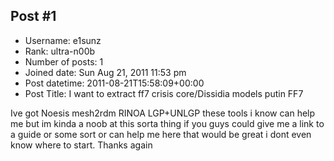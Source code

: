 ## Post #1
- Username: e1sunz
- Rank: ultra-n00b
- Number of posts: 1
- Joined date: Sun Aug 21, 2011 11:53 pm
- Post datetime: 2011-08-21T15:58:09+00:00
- Post Title: I want to extract ff7 crisis core/Dissidia models putin FF7

Ive got 
Noesis 
mesh2rdm 
RINOA
LGP+UNLGP
these tools i know can help me but im kinda a noob at this sorta thing if you guys could give me a link to a guide or some sort or can help me here that would be great i dont even know where to start. Thanks again
